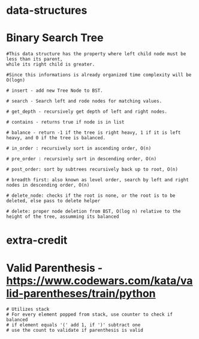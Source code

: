 # data-structures

# Binary Search Tree

    #This data structure has the property where left child node must be less than its parent,
    while its right child is greater. 

    #Since this informations is already organized time complexity will be O(logn)

    # insert - add new Tree Node to BST. 

    # search - Search left and rode nodes for matching values.

    # get_depth - recursively get depth of left and right nodes.

    # contains - returns true if node is in list

    # balance - return -1 if the tree is right heavy, 1 if it is left heavy, and 0 if the tree is balanced.

    # in_order : recursively sort in ascending order, O(n)

    # pre_order : recursively sort in descending order, O(n)

    # post_order: sort by subtrees recursively back up to root, O(n)

    # breadth first: also known as level order, search by left and right nodes in descending order, O(n)

    # delete_node: checks if the root is none, or the root is to be deleted, else pass to delete helper

    # delete: proper node deletion from BST, O(log n) relative to the height of the tree, assumming its balanced

# extra-credit

# Valid Parenthesis - https://www.codewars.com/kata/valid-parentheses/train/python

    # Utilizes stack
    # For every element popped from stack, use counter to check if balanced
    # if element equals '(' add 1, if ')' subtract one
    # use the count to validate if parenthesis is valid